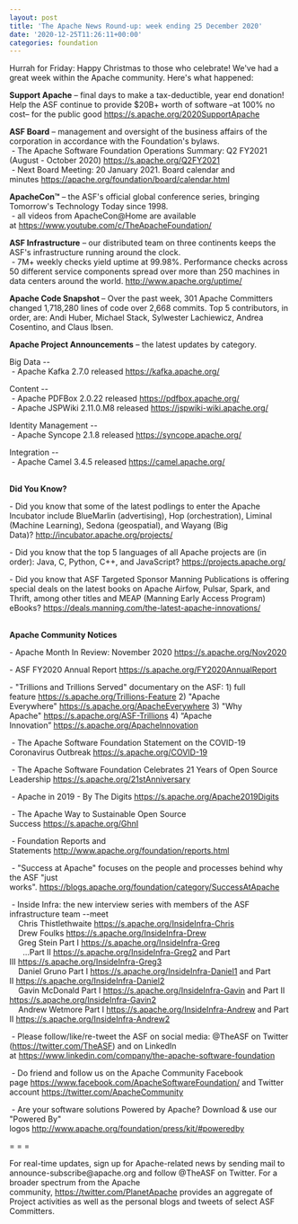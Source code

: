 ```yaml
---
layout: post
title: 'The Apache News Round-up: week ending 25 December 2020'
date: '2020-12-25T11:26:11+00:00'
categories: foundation
---
```

<p></p><p></p><p></p><p></p><p></p><p></p><p></p><p></p><p></p><p></p><p>Hurrah for Friday: Happy Christmas to those who celebrate! We've had a great week within the Apache community. Here's what happened:</p><p><b><span class="il">Support</span> <span class="il">Apache</span></b> – final days to make a tax-deductible, year end donation! Help the ASF continue to provide $20B+ worth of software –at 100% no cost– for the public good <a href="https://s.apache.org/2020SupportApache" rel="noreferrer" target="_blank" data-saferedirecturl="https://www.google.com/url?q=https://s.apache.org/2020SupportApache&amp;source=gmail&amp;ust=1608979337930000&amp;usg=AFQjCNHrYJbfSXaObY9XlCPI_k2wkWQdcw">https://s.apache.org/2020Suppo<wbr>rtApache</a> </p><span style="font-weight: 700;">ASF Board</span>&nbsp;– management and oversight of the business affairs of the corporation in accordance with the Foundation's bylaws.<br>&nbsp;- The Apache Software <span class="il">Foundation</span> <span class="il">Operations</span> <span class="il">Summary</span>: Q2 FY2021 (August - October 2020) <a href="https://s.apache.org/Q2FY2021" target="_blank">https://s.apache.org/Q2FY2021</a><br>&nbsp;- Next Board Meeting: 20 January 2021. Board calendar and minutes&nbsp;<a href="https://apache.org/foundation/board/calendar.html" target="_blank">https://apache.org/foundation/board/calendar.html</a><p></p><p><span style="font-weight: 700;">ApacheCon™</span>&nbsp;– the ASF's official global conference series, bringing Tomorrow's Technology Today since 1998.<br>&nbsp;- all videos from ApacheCon@Home are available at&nbsp;<a href="https://www.youtube.com/c/TheApacheFoundation/" target="_blank">https://www.youtube.com/c/TheApacheFoundation/</a>&nbsp;&nbsp;<br></p><p><span style="font-weight: 700;">ASF Infrastructure</span>&nbsp;– our distributed team on three continents keeps the ASF's infrastructure running around the clock.<br>&nbsp;- 7M+ weekly checks yield uptime at 99.98%. Performance checks across 50 different service components spread over more than 250 machines in data centers around the world.&nbsp;<a href="http://www.apache.org/uptime/" target="_blank">http://www.apache.org/uptime/</a><br></p><p><span style="font-weight: 700;">Apache Code Snapshot&nbsp;</span>– Over the past week, 301 Apache Committers changed 1,718,280 lines of code over 2,668 commits. Top 5 contributors, in order, are: Andi Huber, Michael Stack, Sylwester Lachiewicz, Andrea Cosentino, and Claus Ibsen. &nbsp; &nbsp; &nbsp; &nbsp; &nbsp; &nbsp; <span>&nbsp; &nbsp;</span> &nbsp; &nbsp; &nbsp; &nbsp; &nbsp; &nbsp; &nbsp; </p><p><span style="font-weight: 700;">Apache Project Announcements</span>&nbsp;– the latest updates by category.</p>Big Data --<br>&nbsp;- Apache <span class="il">Kafka</span> 2.7.0 released <a href="https://kafka.apache.org/" rel="noreferrer" target="_blank" data-saferedirecturl="https://www.google.com/url?q=https://kafka.apache.org/&amp;source=gmail&amp;ust=1608897527987000&amp;usg=AFQjCNF9-Jr6J0anxYG7hH6y_80ud2owzg">https://<span class="il">kafka</span>.apache.org/</a><p></p><p></p><p>Content --<br>
&nbsp;- Apache <span class="il">PDFBox</span> 2.0.22 released <a href="https://pdfbox.apache.org/" rel="noreferrer" target="_blank" data-saferedirecturl="https://www.google.com/url?q=https://pdfbox.apache.org/&amp;source=gmail&amp;ust=1608897454934000&amp;usg=AFQjCNEyeh1x7jQ58AEp4L4lLh3smZ2A7A">https://<span class="il">pdfbox</span>.apache.org/</a><br>&nbsp;- Apache <span class="il">JSPWiki</span> 2.11.0.M8 released <a href="https://jspwiki-wiki.apache.org/" rel="noreferrer" target="_blank" data-saferedirecturl="https://www.google.com/url?q=https://jspwiki-wiki.apache.org/&amp;source=gmail&amp;ust=1608897484355000&amp;usg=AFQjCNG0piYH8mAzTkHe9ouazkzIg97Uyg">https://<span class="il">jspwiki</span>-wiki.apache.or<wbr>g/</a><br>
</p><p>Identity Management --<br>
&nbsp;- Apache <span class="il">Syncope</span> 2.1.8 released <a href="https://syncope.apache.org/" rel="noreferrer" target="_blank" data-saferedirecturl="https://www.google.com/url?q=https://syncope.apache.org/&amp;source=gmail&amp;ust=1608897571064000&amp;usg=AFQjCNEeEIvLUP8ZcU5VkUO1DyzKN92Rvg">https://<span class="il">syncope</span>.apache.org/</a></p>Integration --<br>&nbsp;- Apache <span class="il">Camel</span> 3.4.5 released <a href="https://camel.apache.org/" rel="noreferrer" target="_blank" data-saferedirecturl="https://www.google.com/url?q=https://camel.apache.org/&amp;source=gmail&amp;ust=1608897609047000&amp;usg=AFQjCNHynfU3W0EZ0nSgt-YCRohcXj2f0Q">https://<span class="il">camel</span>.apache.org/</a><p></p><p></p><p></p><p><span style="font-weight: 700;"><br>Did You Know?</span></p><p>- Did you know that some of the latest podlings to enter the Apache Incubator include BlueMarlin (advertising), Hop (orchestration), Liminal (Machine Learning), Sedona (geospatial), and Wayang (Big Data)?&nbsp;<a href="http://incubator.apache.org/projects/" target="_blank">http://incubator.apache.org/projects/</a><br></p><p>- Did you know that the top 5 languages of all Apache projects are (in order): Java, C, Python, C++, and JavaScript?&nbsp;<a href="https://projects.apache.org/" target="_blank">https://projects.apache.org/</a></p><p>- Did you know that ASF Targeted Sponsor Manning Publications is offering special deals on the latest books on Apache Airfow, Pulsar, Spark, and Thrift, among other titles and MEAP (Manning Early Access Program) eBooks? <a href="https://deals.manning.com/the-latest-apache-innovations/" target="_blank">https://deals.manning.com/the-latest-apache-innovations/</a><br></p><p><span style="font-weight: 700;"><br>Apache Community Notices</span><br></p><p>- Apache Month In Review: November 2020&nbsp;<a href="https://s.apache.org/Nov2020" target="_blank">https://s.apache.org/Nov2020</a><br></p><p>- ASF FY2020 Annual Report&nbsp;<a href="https://s.apache.org/FY2020AnnualReport" target="_blank">https://s.apache.org/FY2020AnnualReport</a>&nbsp;</p><p>- "Trillions and Trillions Served" documentary on the ASF: 1) full feature&nbsp;<a href="https://s.apache.org/Trillions-Feature" target="_blank">https://s.apache.org/Trillions-Feature</a>&nbsp;2) "Apache Everywhere"&nbsp;<a href="https://s.apache.org/ApacheEverywhere" target="_blank">https://s.apache.org/ApacheEverywhere</a>&nbsp;3) "Why Apache"&nbsp;<a href="https://s.apache.org/ASF-Trillions" target="_blank">https://s.apache.org/ASF-Trillions</a>&nbsp;4)&nbsp;“Apache Innovation”&nbsp;<a href="https://s.apache.org/ApacheInnovation" target="_blank">https://s.apache.org/ApacheInnovation</a>&nbsp;</p><p>&nbsp;- The Apache Software Foundation Statement on the COVID-19 Coronavirus Outbreak&nbsp;<a href="https://s.apache.org/COVID-19" target="_blank">https://s.apache.org/COVID-19</a>&nbsp;&nbsp;</p><p>&nbsp;- The Apache Software Foundation Celebrates 21 Years of Open Source Leadership&nbsp;<a href="https://s.apache.org/21stAnniversary" rel="noreferrer" target="_blank" data-saferedirecturl="https://www.google.com/url?q=https://s.apache.org/21stAnniversary&amp;source=gmail&amp;ust=1586580638108000&amp;usg=AFQjCNHhBfHrSsg8TFX4Lwsa4GFZdonhcA">https://s.apache.org/21stAnniv<wbr>ersary</a></p><p>&nbsp;- Apache in 2019 - By The Digits&nbsp;<a href="https://s.apache.org/Apache2019Digits">https://s.apache.org/Apache2019Digits</a></p><p>&nbsp;- The Apache Way to Sustainable Open Source Success&nbsp;<a href="https://s.apache.org/GhnI">https://s.apache.org/GhnI</a></p><p>&nbsp;- Foundation Reports and Statements&nbsp;<a href="http://www.apache.org/foundation/reports.html" target="_blank">http://www.apache.org/foundation/reports.html</a><br></p><p>&nbsp;- "Success at Apache" focuses on the people and processes behind why the ASF "just works".&nbsp;<a href="https://blogs.apache.org/foundation/category/SuccessAtApache" target="_blank">https://blogs.apache.org/foundation/category/SuccessAtApache</a><br></p><div><p>&nbsp;- Inside Infra: the new interview series with members of the ASF infrastructure team --meet&nbsp;<br>&nbsp; &nbsp; Chris Thistlethwaite&nbsp;<a href="https://s.apache.org/InsideInfra-Chris" target="_blank">https://s.apache.org/InsideInfra-Chris</a><br>&nbsp; &nbsp; Drew Foulks&nbsp;<a href="https://s.apache.org/InsideInfra-Drew" rel="noreferrer" target="_blank" data-saferedirecturl="https://www.google.com/url?q=https://s.apache.org/InsideInfra-Drew&amp;source=gmail&amp;ust=1588339104628000&amp;usg=AFQjCNF9dVEn48pV7o9HBG14sP9uprU8Xw">https://s.apache.org/InsideInf<wbr>ra-Drew</a><br>&nbsp; &nbsp; Greg Stein Part I&nbsp;<a href="https://s.apache.org/InsideInfra-Greg" target="_blank">https://s.apache.org/InsideInfra-Greg</a><br>&nbsp; &nbsp; &nbsp; ...Part II&nbsp;<a href="https://s.apache.org/InsideInfra-Greg2" target="_blank">https://s.apache.org/InsideInfra-Greg2</a>&nbsp;and Part III&nbsp;<a href="https://s.apache.org/InsideInfra-Greg3" target="_blank">https://s.apache.org/InsideInfra-Greg3</a><br>&nbsp; &nbsp; Daniel Gruno Part I&nbsp;<a href="https://s.apache.org/InsideInfra-Daniel1" target="_blank">https://s.apache.org/InsideInfra-Daniel1</a>&nbsp;and Part II&nbsp;<a href="https://s.apache.org/InsideInfra-Daniel2" target="_blank">https://s.apache.org/InsideInfra-Daniel2</a><br>&nbsp;&nbsp;&nbsp; Gavin McDonald Part I&nbsp;<a href="https://s.apache.org/InsideInfra-Gavin" target="_blank">https://s.apache.org/InsideInfra-Gavin</a> and Part II <a href="https://s.apache.org/InsideInfra-Gavin2" target="_blank">https://s.apache.org/InsideInfra-Gavin2</a><br>&nbsp;&nbsp;&nbsp; Andrew Wetmore Part I <a href="https://s.apache.org/InsideInfra-Andrew" target="_blank">https://s.apache.org/InsideInfra-Andrew</a> and Part II <a href="https://s.apache.org/InsideInfra-Andrew2" target="_blank">https://s.apache.org/InsideInfra-Andrew2</a></p></div><div><p>&nbsp;- Please follow/like/re-tweet the ASF on social media: @TheASF on Twitter (<a href="https://twitter.com/TheASF">https://twitter.com/TheASF</a>) and on LinkedIn at&nbsp;<a href="https://www.linkedin.com/company/the-apache-software-foundation">https://www.linkedin.com/company/the-apache-software-foundation</a></p><p>&nbsp;- Do friend and follow us on the Apache Community Facebook page&nbsp;<a href="https://www.facebook.com/ApacheSoftwareFoundation/">https://www.facebook.com/ApacheSoftwareFoundation/</a>&nbsp;and Twitter account&nbsp;<a href="https://twitter.com/ApacheCommunity">https://twitter.com/ApacheCommunity</a></p></div><div>&nbsp;- Are your software solutions Powered by Apache? Download &amp; use our "Powered By" logos&nbsp;<a href="http://www.apache.org/foundation/press/kit/#poweredby" target="_blank">http://www.apache.org/foundation/press/kit/#poweredby</a><br></div><p><span class="LrzXr"></span><span class="LrzXr"></span></p><div><p>= = =</p><p>For real-time updates, sign up for Apache-related news by sending mail to announce-subscribe@apache.org and follow @TheASF on Twitter. For a broader spectrum from the Apache community,&nbsp;<a href="https://twitter.com/PlanetApache">https://twitter.com/PlanetApache</a>&nbsp;provides an aggregate of Project activities as well as the personal blogs and tweets of select ASF Committers.</p></div><p style="box-sizing: border-box; margin: 0px 0px 10px;"></p><p style="box-sizing: border-box; margin: 0px 0px 10px;"></p><p style="box-sizing: border-box; margin: 0px 0px 10px;"></p><p></p><p></p><p></p><p></p><p></p><p></p><p></p><p></p><p></p><p></p>
